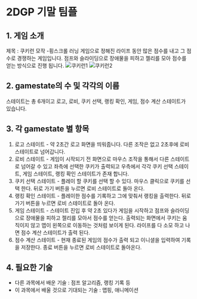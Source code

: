 # 2DGP 기말 팀플

## 1. 게임 소개
제목 : 쿠키런 모작
-횡스크롤 러닝 게임으로 정해진 라이프 동안 많은 점수를 내고 그 점수로 경쟁하는 게임입니다.
점프와 슬라이딩으로 장애물을 피하고 젤리를 모아 점수를 얻는 방식으로 진행 됩니다.
![쿠키런1](../"쿠키런1.png")
![쿠키런2](../"쿠키런2.jpg")

## 2. gamestate의 수 및 각각의 이름
스테이트는 총 6개이고 로고, 로비, 쿠키 선택, 랭킹 확인, 게임, 점수 계산 스테이트가 있습니다.

## 3. 각 gamestate 별 항목
1. 로고 스테이트 - 약 2초간 로고 화면을 띄워줍니다. 다른 조작은 없고 2초후에 로비 스테이트로 넘어갑니다.
2. 로비 스테이트 - 게임이 시작되기 전 화면으로 마우스 조작을 통해서 다른 스테이트로 넘어갈 수 있고 좌측에 선택한 쿠키가 출력되고
우측에서 각각 쿠키 선택 스테이트, 게임 스테이트, 랭킹 확인 스테이트가 존재 합니다.
3. 쿠키 선택 스테이트 - 플레이 할 쿠키를 선택 할 수 있다. 마우스 클릭으로 쿠키를 선택 한다. 뒤로 가기 버튼을 누르면 로비 스테이트로 돌아 온다.
4. 랭킹 확인 스테이트 - 플레이한 점수를 기록하고 그에 맞춰서 랭킹을 출력한다. 뒤로 가기 버튼을 누르면 로비 스테이트로 돌아 온다.
5. 게임 스테이트 - 스테이트 진입 후 약 2초 있다가 게임을 시작하고 점프와 슬라이딩으로 장애물을 피하고 젤리를 모아서 점수를 얻는다.
출력되는 화면에서 쿠키는 움직이지 않고 맵이 왼쪽으로 이동하는 것처럼 보이게 된다. 라이프를 다 소모 하고 나면 점수 계산 스테이트가 출력 된다.
6. 점수 계산 스테이트 - 현재 종료된 게임의 점수가 출력 되고 이니셜을 입력하여 기록을 저장한다. 종료 버튼을 누르면 로비 스테이트로 돌아온다.

## 4. 필요한 기술
- 다른 과목에서 배운 기술 : 점프 알고리즘, 랭킹 기록 등
- 이 과목에서 배울 것으로 기대되는 기술 : 맵핑, 애니메이션
